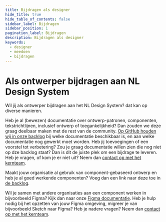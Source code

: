 ```yaml
---
title: Bijdragen als designer
hide_title: true
hide_table_of_contents: false
sidebar_label: Bijdragen
sidebar_position: 1
pagination_label: Bijdragen
description: Bijdragen als designer
keywords:
  - designer
  - meedoen
  - bijdragen
---
```


# Als ontwerper bijdragen aan NL Design System

Wil jij als ontwerper bijdragen aan het NL Design System? dat kan op diverse manieren.

Heb je al (bewezen) documentatie over ontwerp-patronen, componenten, tekstrichtlijnen, inclusief ontwerp of toegankelijkheid? Dan zouden we deze graag deelbaar maken met de rest van de community. [Op GitHub houden wij in onze backlog](https://github.com/nl-design-system/backlog/projects/7) bij welke documentatie beschikbaar is, en aan welke documentatie nog gewerkt moet worden. Heb jij toevoegingen of een voorstel tot verbetering? Zou je graag documentatie willen zien die nog niet op dze backlog staat? Dan is dit de juiste plek om een bijdrage te leveren. Heb je vragen, of kom je er niet uit? Neem dan [contact op met het kernteam](/meedoen/contact.mdx).

Maakt jouw organisatie al gebruik van component-gebaseerd ontwerp en heb je al goed werkende componenten? Voeg dan een link naar deze toe in [de backlog](https://github.com/nl-design-system/backlog/projects/1).

Wil je samen met andere organisaties aan een component werken in bijvoorbeeld Figma? Kijk dan naar onze [Figma documentatie](05-figma/README.md). Heb je hulp nodig bij het opzetten van jouw Figma omgeving, migreer je van bijvoorbeeld Sketch naar Figma? Heb je nadere vragen? Neem dan [contact op met het kernteam](meedoen/contact.mdx).
